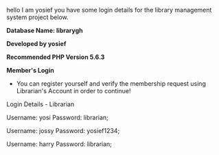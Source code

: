 hello I am yosief you have some login details for the library management system project below.

**Database Name: librarygh**

**Developed by yosief**

**Recommended PHP Version 5.6.3**


**Member's Login** 

- You can register yourself and verify the membership request using
Librarian's Account in order to continue!


Login Details - Librarian

Username: yosi
Password: librarian;

Username: jossy
Password: yosief1234;

Username: harry
Password: librarian;
